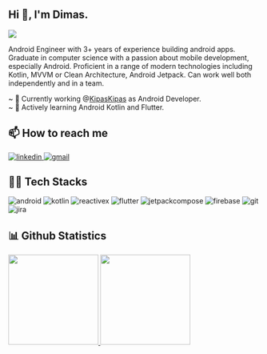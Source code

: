 ## Hi 👋, I'm Dimas.
![](https://komarev.com/ghpvc/?username=dimasaryamurdiyan)

Android Engineer with 3+ years of experience building android apps. Graduate in computer science with a passion about mobile development, especially Android. Proficient in a range of modern technologies including Kotlin, MVVM or Clean Architecture, Android Jetpack. Can work well both independently and in a team.

~ 🏢 Currently working @[KipasKipas](https://kipaskipas.com/) as Android Developer. <br/>
~ 🌱 Actively learning Android Kotlin and Flutter.

  
## 📫 How to reach me
  <a href="https://linkedin.com/in/dimas-arya-murdiyan">
    <img alt="linkedin" src="https://img.shields.io/badge/LinkedIn-0077B5?style=for-the-badge&logo=linkedin&logoColor=white" />
  </a>
  <a href="mailto:dimasaryamurdiyan123@gmail.com">
   <img alt="gmail" src="https://img.shields.io/badge/Gmail-D14836?style=for-the-badge&logo=gmail&logoColor=white" />
  </a>


## 👨‍💻 Tech Stacks
<p>
  <img alt="android" src="https://img.shields.io/badge/android-34A853?style=for-the-badge&logo=android&logoColor=white" />
  <img alt="kotlin" src="https://img.shields.io/badge/kotlin-7F52FF?style=for-the-badge&logo=kotlin&logoColor=white" />
  <img alt="reactivex" src="https://img.shields.io/badge/reactivex-B7178C?style=for-the-badge&logo=reactivex&logoColor=white" />
  <img alt="flutter" src="https://img.shields.io/badge/flutter-02569B?style=for-the-badge&logo=flutter&logoColor=white" />
  <img alt="jetpackcompose" src="https://img.shields.io/badge/jetpackcompose-4285F4?style=for-the-badge&logo=jetpackcompose&logoColor=white" />
  <img alt="firebase" src="https://img.shields.io/badge/firebase-FFCA28?style=for-the-badge&logo=firebase&logoColor=white" />
  <img alt="git" src="https://img.shields.io/badge/GIT-E44C30?style=for-the-badge&logo=git&logoColor=white" />
  <img alt="jira" src="https://img.shields.io/badge/Jira-0052CC?style=for-the-badge&logo=Jira&logoColor=white" />
</p>

## 📊 Github Statistics
<p align="left">
  <a href="https://github.com/dimasaryamurdiyan">
    <img height="180em" src="https://github-readme-stats-eight-theta.vercel.app/api?username=dimasaryamurdiyan&show_icons=true&include_all_commits=true&count_private=true"/>
    <img height="180em" src="https://github-readme-stats-eight-theta.vercel.app/api/top-langs/?username=dimasaryamurdiyan&layout=compact"/>
  </a>
</p>

